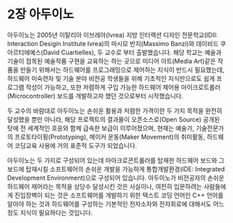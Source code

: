 # 2장 아두이노

아두이노는 2005년 이탈리아 이브레아\(Ivrea\) 지방 인터랙션 디자인 전문학교\(IDII: Interaction Desigin Institute Ivrea\)의 마시모 반지\(Massimo Banzi\)와 데이비드 쿠아르티에예스\(David Cuartielles\), 두 교수로 부터 출발했습니다. 해당 학교는 예술과 기술이 접목된 예술작품 구현을 교육하는 하는 곳으로 미디어 아트\(Media Art\)같은 작품을 만들기 위해서는 하드웨어를 프로그래밍으로 제어하는 지식이 반드시 필요했는데, 하드웨어 미숙련자 및 기술 분야 비전공 학생들을 위해 기초적인 지식만으로도 쉽게 프로그램 작성이 가능하고, 또한 저렴하게 구입 가능한 하드웨어 제어용 마이크로트롤러\(Microcontroller\) 보드를 개발하고자 했던 것으로부터 시작했습니다.

두 교수의 바람대로 아두이노는 손쉬운 활용과 저렴한 가격이란 두 가지 목적을 완전히 달성했을 뿐만 아니라, 해당 프로젝트의 결과물이 오픈소스로\(Open Source\) 공개된 탓에 전 세계적인 호응와 함께 급속한 보급이 이루어졌으며, 현재는 예술가, 기술전문가의 프로토타이핑\(Prototyping\), 메이커 운동\(Maker Movement\)의 취미활동, 하드웨어 코딩교육 사용에 거의 표준적 도구가 되었습니다.

아두이노는 두 가지로 구성되어 있는데 마아크로콘트롤러를 탑재한 하드웨어 보드와 그 보드에 탑재시킬 소프트웨어의 손쉬운 개발을 가능하게 통합개발환경\(IDE: Integrated Development Environment\)으로 구성되어 있습니다. 아두이노가 비전공자의 손쉬운 하드웨어 제어라는 목적을 상당수 달성시킨 것은 사실이나, 여전히 입문하려는 사람들에게 진입장벽이 되는 것은 소프트웨어를 개발하기 위한 텍스트 코딩 언어인 C++ 언어를 알아야 하는 것과 하드웨어를 구성하는 기본적인 전자소자와 전자회로에 대해서도 어느정도 지식이 필요하다는 것입니다.

